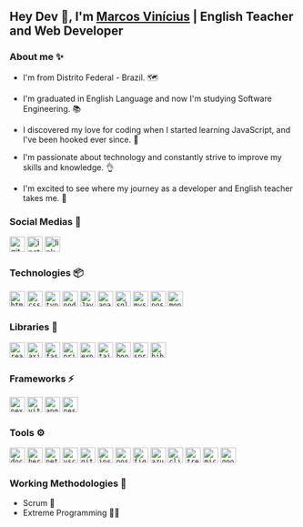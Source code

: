 ## Hey Dev 👋, I'm [Marcos Vinícius](https://github.com/marcosdfcarvalho/) | English Teacher and Web Developer 

### About me ✨

 - I'm from Distrito Federal - Brazil. 🗺️

 - I'm graduated in English Language and now I'm studying Software Engineering. 📚

 - I discovered my love for coding when I started learning JavaScript, and I've been hooked ever since. 🤝
 
 - I'm passionate about technology and constantly strive to improve my skills and knowledge. 👌

 - I'm excited to see where my journey as a developer and English teacher takes me. 🚀

### Social Medias :speech_balloon:

<a href="https://github.com/Marki1ins"><img height="27" src="https://cdn.simpleicons.org/github/99aab5" alt="github" target="_blank"></a>
<a href="https://instagram.com/_markiins"><img height="27" src="https://cdn.simpleicons.org/instagram/99aab5" alt="instagram" target="_blank"></a>
<a href="https://www.linkedin.com/in/marcos-carvalho-43633121a/"><img height="27" src="https://cdn.simpleicons.org/linkedin/99aab5" alt="linkedin" target="_blank"></a>

### Technologies 📦

<code><img height="27" src="https://cdn.simpleicons.org/html5/99aab5" alt="html5"></code>
<code><img height="27" src="https://cdn.simpleicons.org/css3/99aab5" alt="css3"></code>
<code><img height="27" src="https://cdn.simpleicons.org/typescript/99aab5" alt="typescript"></code>
<code><img height="27" src="https://cdn.simpleicons.org/node.js/99aab5" alt="node.js"></code>
<code><img height="27" src="https://cdn.simpleicons.org/OpenJDK/99aab5" alt="Java"></code>
<code><img height="27" src="https://cdn.simpleicons.org/apachemaven/99aab5" alt="apachemaven"></code>
<code><img height="27" src="https://cdn.simpleicons.org/sqlite/99aab5" alt="sqlite"></code>
<code><img height="27" src="https://cdn.simpleicons.org/mysql/99aab5" alt="mysql"></code>
<code><img height="27" src="https://cdn.simpleicons.org/postgresql/99aab5" alt="postgresql"></code>
<code><img height="27" src="https://cdn.simpleicons.org/mongodb/99aab5" alt="mongodb"></code>

### Libraries 🌴

<code><img height="27" src="https://cdn.simpleicons.org/react/99aab5" alt="react"></code>
<code><img height="27" src="https://cdn.simpleicons.org/axios/99aab5" alt="axios"></code>
<code><img height="27" src="https://cdn.simpleicons.org/fastify/99aab5" alt="fastify"></code>
<code><img height="27" src="https://cdn.simpleicons.org/prisma/99aab5" alt="prisma"></code>
<code><img height="27" src="https://cdn.simpleicons.org/express/99aab5" alt="express"></code>
<code><img height="27" src="https://cdn.simpleicons.org/tailwindcss/99aab5" alt="tailwindcss"></code>
<code><img height="27" src="https://cdn.simpleicons.org/bootstrap/99aab5" alt="bootstrap"></code>
<code><img height="27" src="https://cdn.simpleicons.org/springboot/99aab5" alt="springboot"></code>
<code><img height="27" src="https://cdn.simpleicons.org/hibernate/99aab5" alt="hibernate"></code>

### Frameworks ⚡

<code><img height="27" src="https://cdn.simpleicons.org/next.js/99aab5" alt="next.js"></code>
<code><img height="27" src="https://cdn.simpleicons.org/vite/99aab5" alt="vite"></code>
<code><img height="27" src="https://cdn.simpleicons.org/angular/99aab5" alt="angular"></code>
<code><img height="27" src="https://cdn.simpleicons.org/nestjs/99aab5" alt="nestjs"></code>

### Tools ⚙

<code><img height="27" src="https://cdn.simpleicons.org/docker/99aab5" alt="docker"></code>
<code><img height="27" src="https://cdn.simpleicons.org/heroku/99aab5" alt="heroku"></code>
<code><img height="27" src="https://cdn.simpleicons.org/netlify/99aab5" alt="netlify"></code>
<code><img height="27" src="https://cdn.simpleicons.org/visualstudiocode/99aab5" alt="vscode"></code>
<code><img height="27" src="https://cdn.simpleicons.org/github/99aab5" alt="github"></code>
<code><img height="27" src="https://cdn.simpleicons.org/insomnia/99aab5" alt="insomnia"></code>
<code><img height="27" src="https://cdn.simpleicons.org/postman/99aab5" alt="postman"></code>
<code><img height="27" src="https://cdn.simpleicons.org/figma/99aab5" alt="figma"></code>
<code><img height="27" src="https://cdn.simpleicons.org/azuredevops/99aab5" alt="azuredevops"></code>
<code><img height="27" src="https://cdn.simpleicons.org/clickup/99aab5" alt="clickup"></code>
<code><img height="27" src="https://cdn.simpleicons.org/trello/99aab5" alt="trello"></code>
<code><img height="27" src="https://cdn.simpleicons.org/microsoftteams/99aab5" alt="microsoft teams"></code>
<code><img height="27" src="https://cdn.simpleicons.org/googlemeet/99aab5" alt="google meet"></code>

### Working Methodologies 🦺

- Scrum 🤝
- Extreme Programming 🏃‍♂

